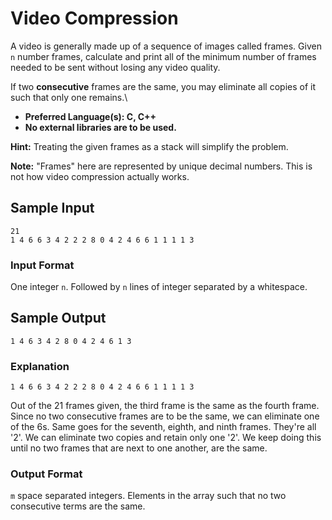 # Video Compression

A video is generally made up of a sequence of images called frames. Given `n` number frames, calculate and print all of the minimum number of frames needed to be sent without losing any video quality.

If two __**consecutive**__ frames are the same, you may eliminate all copies of it such that only one remains.\
- **Preferred Language(s): C, C++**
- **No external libraries are to be used.**

__Hint:__ Treating the given frames as a stack will simplify the problem.

__Note:__ "Frames" here are represented by unique decimal numbers. This is not how video compression actually works.

## Sample Input
```
21
1 4 6 6 3 4 2 2 2 8 0 4 2 4 6 6 1 1 1 1 3 
```

### Input Format
One integer `n`.
Followed by `n` lines of integer separated by a whitespace.

## Sample Output
```
1 4 6 3 4 2 8 0 4 2 4 6 1 3
```

### Explanation
```
1 4 6 6 3 4 2 2 2 8 0 4 2 4 6 6 1 1 1 1 3 
```
Out of the 21 frames given, the third frame is the same as the fourth frame. Since no two consecutive frames are to be the same, we can eliminate one of the 6s. Same goes for the seventh, eighth, and ninth frames. They're all '2'. We can eliminate two copies and retain only one '2'. We keep doing this until no two frames that are next to one another, are the same.

### Output Format
`m` space separated integers. 
Elements in the array such that no two consecutive terms are the same.
